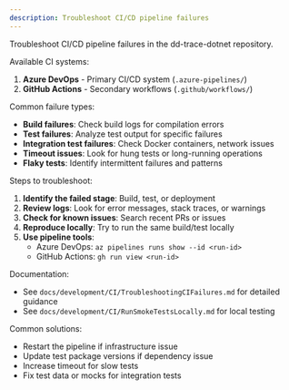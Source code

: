 ```yaml
---
description: Troubleshoot CI/CD pipeline failures
---
```


Troubleshoot CI/CD pipeline failures in the dd-trace-dotnet repository.

Available CI systems:
1. **Azure DevOps** - Primary CI/CD system (`.azure-pipelines/`)
2. **GitHub Actions** - Secondary workflows (`.github/workflows/`)

Common failure types:
- **Build failures**: Check build logs for compilation errors
- **Test failures**: Analyze test output for specific failures
- **Integration test failures**: Check Docker containers, network issues
- **Timeout issues**: Look for hung tests or long-running operations
- **Flaky tests**: Identify intermittent failures and patterns

Steps to troubleshoot:
1. **Identify the failed stage**: Build, test, or deployment
2. **Review logs**: Look for error messages, stack traces, or warnings
3. **Check for known issues**: Search recent PRs or issues
4. **Reproduce locally**: Try to run the same build/test locally
5. **Use pipeline tools**:
   - Azure DevOps: `az pipelines runs show --id <run-id>`
   - GitHub Actions: `gh run view <run-id>`

Documentation:
- See `docs/development/CI/TroubleshootingCIFailures.md` for detailed guidance
- See `docs/development/CI/RunSmokeTestsLocally.md` for local testing

Common solutions:
- Restart the pipeline if infrastructure issue
- Update test package versions if dependency issue
- Increase timeout for slow tests
- Fix test data or mocks for integration tests
